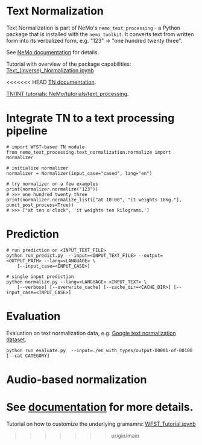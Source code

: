 # Text Normalization

Text Normalization is part of NeMo's `nemo_text_processing` - a Python package that is installed with the `nemo_toolkit`. 
It converts text from written form into its verbalized form, e.g. "123" -> "one hundred twenty three".

See [NeMo documentation](https://docs.nvidia.com/deeplearning/nemo/user-guide/docs/en/stable/nlp/text_normalization/wfst/wfst_text_normalization.html) for details.

Tutorial with overview of the package capabilities: [Text_(Inverse)_Normalization.ipynb](https://colab.research.google.com/github/NVIDIA/NeMo/blob/stable/tutorials/text_processing/Text_(Inverse)_Normalization.ipynb)

<<<<<<< HEAD
[TN documentation](https://docs.nvidia.com/deeplearning/nemo/user-guide/docs/en/stable/nlp/text_normalization/wfst/wfst_text_normalization.html).

[TN/INT tutorials: NeMo/tutorials/text_processing](https://github.com/NVIDIA/NeMo/tree/stable/tutorials/text_processing).

# Integrate TN to a text processing pipeline

```
# import WFST-based TN module
from nemo_text_processing.text_normalization.normalize import Normalizer

# initialize normalizer
normalizer = Normalizer(input_case="cased", lang="en")

# try normalizer on a few examples
print(normalizer.normalize("123"))
# >>> one hundred twenty three
print(normalizer.normalize_list(["at 10:00", "it weights 10kg."], punct_post_process=True))
# >>> ["at ten o'clock", 'it weights ten kilograms.']
```

# Prediction

```
# run prediction on <INPUT_TEXT_FILE>
python run_predict.py  --input=<INPUT_TEXT_FILE> --output=<OUTPUT_PATH> --lang=<LANGUAGE> \
    [--input_case=<INPUT_CASE>]

# single input prediction
python normalize.py --lang=<LANGUAGE> <INPUT_TEXT> \
    [--verbose] [--overwrite_cache] [--cache_dir=<CACHE_DIR>] [--input_case=<INPUT_CASE>]
``` 

# Evaluation

Evaluation on text normalization data, e.g. [Google text normalization dataset](https://www.kaggle.com/richardwilliamsproat/text-normalization-for-english-russian-and-polish).


``` python run_evaluate.py  --input=./en_with_types/output-00001-of-00100 [--cat CATEGORY] ```

# Audio-based normalization

See [documentation](https://docs.nvidia.com/deeplearning/nemo/user-guide/docs/en/stable/nlp/text_normalization/wfst/wfst_text_normalization.html#audio-based-text-normalization) for more details.
=======
Tutorial on how to customize the underlying gramamrs: [WFST_Tutorial.ipynb](https://colab.research.google.com/github/NVIDIA/NeMo/blob/stable/tutorials/text_processing/WFST_Tutorial.ipynb)
>>>>>>> origin/main

